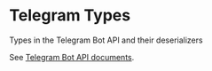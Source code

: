 # Telegram Types
Types in the Telegram Bot API and their deserializers

See [Telegram Bot API documents](https://core.telegram.org/bots/api#available-types).
